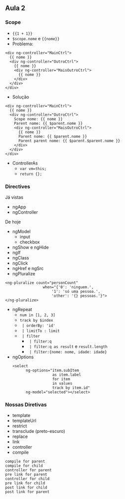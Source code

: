 ## Aula 2

### Scope
* ```{{1 + 1}}```
* ```$scope.nome``` e ```{{nome}}```
* Problema:
```
<div ng-controller="MainCtrl">
  {{ nome }}
  <div ng-controller="OutroCtrl">
    {{ nome }}
    <div ng-controller="MaisOutroCtrl">
      {{ nome }}
    </div>
  </div>
</div>
```
* Solução
```
<div ng-controller="MainCtrl">
  {{ nome }}
  <div ng-controller="OutroCtrl">
    Scope nome: {{ nome }}
    Parent nome: {{ $parent.nome }}
    <div ng-controller="MaisOutroCtrl">
      {{ nome }}
      Parent nome: {{ $parent.nome }}
      Parent parent nome: {{ $parent.$parent.nome }}
    </div>
  </div>
</div>
```
* ControllerAs
  - ```var vm=this;```
  - ```return {};```

### Directives
Já vistas
* ngApp
* ngController

De hoje
* ngModel
  - input
  - checkbox
* ngShow e ngHide
* ngIf
* ngClass
* ngClick
* ngHref e ngSrc
* ngPluralize
```
<ng-pluralize count="personCount"
                 when="{'0': 'ninguem.',
                     '1': 'só uma pessoa.',
                     'other': '{} pessoas.'}">
</ng-pluralize>
```
* ngRepeat
  - ```num in [1, 2, 3]```
  - ```track by $index```
  - ``` | orderBy: 'id'```
  - ``` | limitTo : limit```
  - ``` | filter```
    + ``` | filter:q```
    + ``` | filter:q as result``` e ```result.length```
    + ``` | filter:{nome: nome, idade: idade}```
* ngOptions
    ```
    <select
          ng-options="item.subItem
                      as item.label
                      for item
                      in values
                      track by item.id"
          ng-model="selected"></select>
    ```

### Nossas Diretivas
* template
* templateUrl
* restrict
* transclude (preto-escuro)
* replace
* link
* controller
* compile
```
compile for parent
compile for child
controller for parent
pre link for parent
controller for child
pre link for child
post link for child
post link for parent
```
